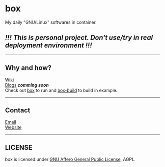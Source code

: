 # box

My daily "GNU/Linux" softwares in container.
## *!!! This is personal project. Don't use/try in real deployment environment !!!*

---

## Why and how?

[Wiki](https://codeberg.org/peterzam/box/wiki)  
[Blogs]() ***comming soon***  
Check out [box](https://codeberg.org/peterzam/box/src/branch/main/box) to run and [box-build](https://codeberg.org/peterzam/box/src/branch/main/box-build) to build in example.

---

## Contact
[Email](mail@peterzam.dev)  
[Website](peterzam.dev)

---
## LICENSE

box is licensed under [GNU Affero General Public License](https://www.gnu.org/licenses/agpl-3.0.en.html), AGPL.
